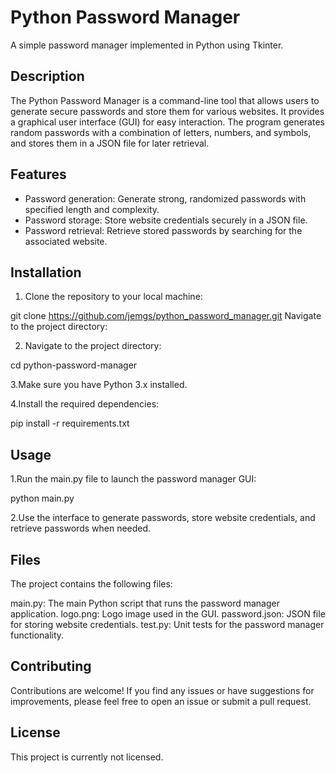 # Python Password Manager

A simple password manager implemented in Python using Tkinter.

## Description

The Python Password Manager is a command-line tool that allows users to generate secure passwords and store them for various websites. It provides a graphical user interface (GUI) for easy interaction. The program generates random passwords with a combination of letters, numbers, and symbols, and stores them in a JSON file for later retrieval.

## Features

- Password generation: Generate strong, randomized passwords with specified length and complexity.
- Password storage: Store website credentials securely in a JSON file.
- Password retrieval: Retrieve stored passwords by searching for the associated website.

## Installation

1. Clone the repository to your local machine:

git clone https://github.com/jemgs/python_password_manager.git
Navigate to the project directory:

2. Navigate to the project directory:

cd python-password-manager

3.Make sure you have Python 3.x installed.

4.Install the required dependencies:

pip install -r requirements.txt

## Usage

1.Run the main.py file to launch the password manager GUI:

python main.py

2.Use the interface to generate passwords, store website credentials, and retrieve passwords when needed.

## Files

The project contains the following files:

main.py: The main Python script that runs the password manager application.
logo.png: Logo image used in the GUI.
password.json: JSON file for storing website credentials.
test.py: Unit tests for the password manager functionality.

## Contributing

Contributions are welcome! If you find any issues or have suggestions for improvements, please feel free to open an issue or submit a pull request.

## License

This project is currently not licensed.




